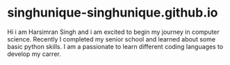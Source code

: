 # singhunique-singhunique.github.io
Hi i am Harsimran Singh and i am excited to begin my journey in computer science. Recently I completed my senior school and learned about some basic python skills. I am a  passionate to learn different coding languages to develop my carrer. 
